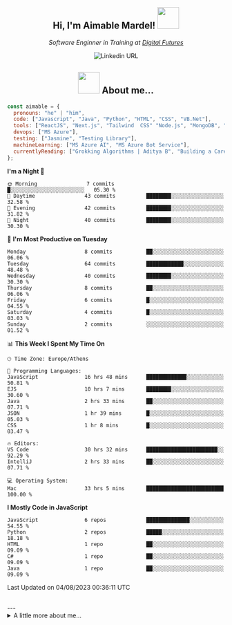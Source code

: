 

<h2 align="center"> Hi, I'm Aimable Mardel! <img src="[https://media.giphy.com/media/mGcNjsfWAjY5AEZNw6/giphy.gif](https://media0.giphy.com/media/2IudUHdI075HL02Pkk/giphy.gif?cid=ecf05e47a2qrsss0ett2onebui4y302znawm57o42l3gt4xt&ep=v1_gifs_search&rid=giphy.gif&ct=g)" width="50"></h2>

<p align="center"><em>Software Enginner in Training at <a href="https://digitalfutures.com/">Digital Futures </a></br>
</em>
  <p align="center">
<img alt="Linkedin URL" src="https://img.shields.io/twitter/url?label=Aimable Mardel&logo=Linkedin&style=social&url=https%3A%2F%2Fwww.linkedin.com%2Fin%2Faimable-mardel%2F">

  </p>
</p>


<h2 align="center"><img src="https://media.giphy.com/media/l4FGI8GoTL7N4DsyI/giphy.gif" width="50"> About me... </h2>



```javascript
const aimable = {
  pronouns: "he" | "him",
  code: ["Javascript", "Java", "Python", "HTML", "CSS", "VB.Net"],
  tools: ["ReactJS", "Next.js", "Tailwind  CSS" "Node.js", "MongoDB", "Bootstrap"],
  devops: ["MS Azure"],
  testing: ["Jasmine", "Testing Library"],
  machineLearning: ["MS Azure AI", "MS Azure Bot Service"],
  currentlyReading: ["Grokking Algorithms | Aditya B", "Building a Career in Software | Dan H", "Once Upon an Algorithm | Martin E" ]
};
```
  

<!--START_SECTION:waka-->
**I'm a Night 🦉** 

```text
🌞 Morning                7 commits           █░░░░░░░░░░░░░░░░░░░░░░░░   05.30 % 
🌆 Daytime                43 commits          ████████░░░░░░░░░░░░░░░░░   32.58 % 
🌃 Evening                42 commits          ████████░░░░░░░░░░░░░░░░░   31.82 % 
🌙 Night                  40 commits          ████████░░░░░░░░░░░░░░░░░   30.30 % 
```
📅 **I'm Most Productive on Tuesday** 

```text
Monday                   8 commits           ██░░░░░░░░░░░░░░░░░░░░░░░   06.06 % 
Tuesday                  64 commits          ████████████░░░░░░░░░░░░░   48.48 % 
Wednesday                40 commits          ████████░░░░░░░░░░░░░░░░░   30.30 % 
Thursday                 8 commits           ██░░░░░░░░░░░░░░░░░░░░░░░   06.06 % 
Friday                   6 commits           █░░░░░░░░░░░░░░░░░░░░░░░░   04.55 % 
Saturday                 4 commits           █░░░░░░░░░░░░░░░░░░░░░░░░   03.03 % 
Sunday                   2 commits           ░░░░░░░░░░░░░░░░░░░░░░░░░   01.52 % 
```


📊 **This Week I Spent My Time On** 

```text
🕑︎ Time Zone: Europe/Athens

💬 Programming Languages: 
JavaScript               16 hrs 48 mins      █████████████░░░░░░░░░░░░   50.81 % 
EJS                      10 hrs 7 mins       ████████░░░░░░░░░░░░░░░░░   30.60 % 
Java                     2 hrs 33 mins       ██░░░░░░░░░░░░░░░░░░░░░░░   07.71 % 
JSON                     1 hr 39 mins        █░░░░░░░░░░░░░░░░░░░░░░░░   05.03 % 
CSS                      1 hr 8 mins         █░░░░░░░░░░░░░░░░░░░░░░░░   03.47 % 

🔥 Editors: 
VS Code                  30 hrs 32 mins      ███████████████████████░░   92.29 % 
IntelliJ                 2 hrs 33 mins       ██░░░░░░░░░░░░░░░░░░░░░░░   07.71 % 

💻 Operating System: 
Mac                      33 hrs 5 mins       █████████████████████████   100.00 % 
```

**I Mostly Code in JavaScript** 

```text
JavaScript               6 repos             ██████████████░░░░░░░░░░░   54.55 % 
Python                   2 repos             █████░░░░░░░░░░░░░░░░░░░░   18.18 % 
HTML                     1 repo              ██░░░░░░░░░░░░░░░░░░░░░░░   09.09 % 
C#                       1 repo              ██░░░░░░░░░░░░░░░░░░░░░░░   09.09 % 
Java                     1 repo              ██░░░░░░░░░░░░░░░░░░░░░░░   09.09 % 
```




 Last Updated on 04/08/2023 00:36:11 UTC
<!--END_SECTION:waka-->
<br/>
---
<details>
  <summary> A little more about me... </summary>
👋🏾 Hi there! I'm Aimable, a passionate and experienced professional with a relentless drive to learn, create, and innovate. I have a background in structural engineering, and I have a keen eye for detail and a strong analytical ability. I have a solid foundation in programming and I'm dedicated to crafting high-quality, efficient, and scalable solutions that make a difference.

My passion for software lies in the ability to think up and create whatever ideas you can dream up, and implementing them elegantly.




🌟 **My Expertise:**
- Skilled in multiple programming languages, including Python, JavaScript, HTML/CSS
- Certified in cloud solutions with Microsoft Azure
- Strong understanding of data structures, algorithms, and software design principles
- Skilled in database management, including SQL and NoSQL solutions
- Familiarity with Agile methodologies and version control systems like Git

🚀 **What I Bring to the Table:**
- A proven track record of delivering successful projects in various domains
- Excellent problem-solving skills and a growth mindset
- A collaborative spirit, always eager to share knowledge and learn from others
- Strong communication skills, ensuring seamless teamwork and effective project management
- A customer-focused approach, valuing user experience and satisfaction

🌱 **Continuously Learning:**
I'm always on the lookout for new technologies, tools, and best practices to stay ahead of the curve and deliver cutting-edge solutions. Currently, I'm diving deeper into cloud computing, machine learning, and artificial intelligence.

📫 **Let's Connect:**
I'm excited to collaborate on projects, discuss ideas, or simply chat about the latest tech trends. Feel free to reach out to me on [LinkedIn](https://www.linkedin.com/in/aimable-mardel) or send me an email at aimable.mardel@gmail.com.

🔍 **Looking for Opportunities:**
I'm open to new challenges and opportunities to grow as a software engineer. If you're an employer seeking a dedicated, results-driven professional, let's talk about how I can contribute to your team's success!
  
</details>

